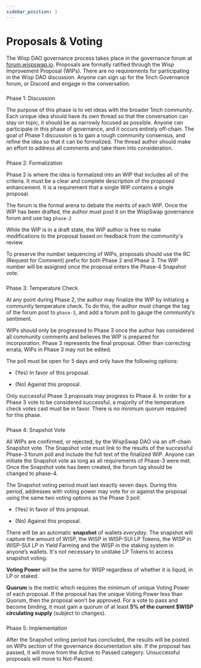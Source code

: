 ```yaml
---
sidebar_position: 3
---
```


Proposals & Voting
==================

The Wisp DAO governance process takes place in the governance forum at [forum.wispswap.io](http://forum.wispswap.io). Proposals are formally ratified through the Wisp Improvement Proposal (WIPs). There are no requirements for participating in the Wisp DAO discussion. Anyone can sign up for the 1inch Governance forum, or Discord and engage in the conversation.

### 

Phase 1: Discussion[](#phase-1-discussion)

The purpose of this phase is to vet ideas with the broader 1inch community. Each unique idea should have its own thread so that the conversation can stay on topic, it should be as narrowly focused as possible. Anyone can participate in this phase of governance, and it occurs entirely off-chain. The goal of Phase 1 discussion is to gain a rough community consensus, and refine the idea so that it can be formalized. The thread author should make an effort to address all comments and take them into consideration.

### 

Phase 2: Formalization[](#phase-2-formalization)

Phase 2 is where the idea is formalized into an WIP that includes all of the criteria. It must be a clear and complete description of the proposed enhancement. It is a requirement that a single WIP contains a single proposal.

The forum is the formal arena to debate the merits of each WIP. Once the WIP has been drafted, the author must post it on the WispSwap governance forum and use tag `phase-2`

While the WIP is in a draft state, the WIP author is free to make modifications to the proposal based on feedback from the community's review.

To preserve the number sequencing of WIPs, proposals should use the RC (Request for Comment) prefix for both Phase 2 and Phase 3. The WIP number will be assigned once the proposal enters the Phase-4 Snapshot vote.

### 

Phase 3: Temperature Check[](#phase-3-temperature-check)

At any point during Phase 2, the author may finalize the WIP by initiating a community temperature check. To do this, the author must change the tag of the forum post to `phase-3`, and add a forum poll to gauge the community’s sentiment.

WIPs should only be progressed to Phase 3 once the author has considered all community comments and believes the WIP is prepared for incorporation. Phase 3 represents the final proposal. Other than correcting errata, WIPs in Phase 3 may not be edited.

The poll must be open for 5 days and only have the following options:

*   (Yes) In favor of this proposal.
    

*   (No) Against this proposal.
    

Only successful Phase 3 proposals may progress to Phase 4. In order for a Phase 3 vote to be considered successful, a majority of the temperature check votes cast must be in favor. There is no minimum quorum required for this phase.

### 

Phase 4: Snapshot Vote[](#phase-4-snapshot-vote)

All WIPs are confirmed, or rejected, by the WispSwap DAO via an off-chain Snapshot vote. The Snapshot vote must link to the results of the successful Phase-3 forum poll and include the full text of the finalized WIP. Anyone can initiate the Snapshot vote as long as all requirements of Phase-3 were met. Once the Snapshot vote has been created, the forum tag should be changed to phase-4.

The Snapshot voting period must last exactly seven days. During this period, addresses with voting power may vote for or against the proposal using the same two voting options as the Phase 3 poll:

*   (Yes) In favor of this proposal.
    

*   (No) Against this proposal.
    

There will be an automatic **snapshot** of wallets _everyday_. The snapshot will capture the amount of WISP, the WISP in WISP-SUI LP Tokens, the WISP in WISP-SUI LP in Yield Farming and the WISP in the staking system in anyone’s wallets. It's not necessary to unstake LP Tokens to access snapshot voting.

**Voting Power** will be the same for WISP regardless of whether it is liquid, in LP or staked.

**Quorum** is the metric which requires the minimum of unique Voting Power of each proposal. If the proposal has the unique Voting Power less than Quorum, then the proposal won’t be approved. For a vote to pass and become binding, it must gain a quorum of at least **5% of the current $WISP circulating supply** (subject to changes).

### 

Phase 5: Implementation[](#phase-5-implementation)

After the Snapshot voting period has concluded, the results will be posted on WIPs section of the governance documentation site. If the proposal has passed, it will move from the Active to Passed category. Unsuccessful proposals will move to Not-Passed.